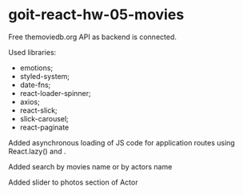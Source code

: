 # goit-react-hw-05-movies

Free themoviedb.org API as backend is connected.

Used libraries:

- emotions;
- styled-system;
- date-fns;
- react-loader-spinner;
- axios;
- react-slick;
- slick-carousel;
- react-paginate

Added asynchronous loading of JS code for application routes using React.lazy()
and <Suspense>.

Added search by movies name or by actors name

Added slider to photos section of Actor
